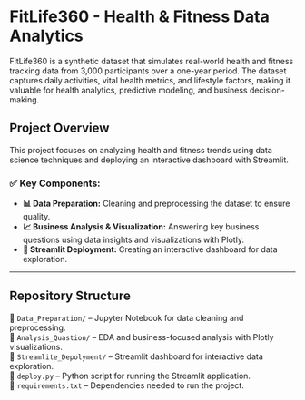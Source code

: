 # **FitLife360 - Health & Fitness Data Analytics**  

FitLife360 is a synthetic dataset that simulates real-world health and fitness tracking data from 3,000 participants over a one-year period. The dataset captures daily activities, vital health metrics, and lifestyle factors, making it valuable for health analytics, predictive modeling, and business decision-making.  

## **Project Overview**  
This project focuses on analyzing health and fitness trends using data science techniques and deploying an interactive dashboard with Streamlit.  

### ✅ **Key Components:**  
- **📊 Data Preparation:** Cleaning and preprocessing the dataset to ensure quality.  
- **📈 Business Analysis & Visualization:** Answering key business questions using data insights and visualizations with Plotly.  
- **🚀 Streamlit Deployment:** Creating an interactive dashboard for data exploration.  

---

## **Repository Structure**  

📂 `Data_Preparation/` – Jupyter Notebook for data cleaning and preprocessing.  
📂 `Analysis_Quastion/` – EDA and business-focused analysis with Plotly visualizations.  
📂 `Streamlite_Depolyment/` – Streamlit dashboard for interactive data exploration.  
📄 `deploy.py` – Python script for running the Streamlit application.  
📄 `requirements.txt` – Dependencies needed to run the project.  
